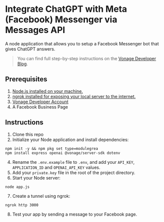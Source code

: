 # Integrate ChatGPT with Meta (Facebook) Messenger via Messages API

A node application that allows you to setup a Facebook Messenger bot that gives ChatGPT answers.

> You can find full step-by-step instructions on the [Vonage Developer Blog](https://developer.vonage.com/blog/integrate-chatgpt-with-meta-facebook-messenger-via-messages-api).

## Prerequisites
1. [Node.js installed on your machine.](https://nodejs.org/en/download)
2. [ngrok installed for exposing your local server to the internet.](https://ngrok.com/downloads/mac-os)
3. [Vonage Developer Account](https://developer.vonage.com/sign-up)
4. A Facebook Business Page



## Instructions
1. Clone this repo
2. Initialize your Node application and install dependencies:
```
npm init -y && npm pkg set type=modulegrea
npm install express openai @vonage/server-sdk dotenv
```
4. Rename the `.env.example` file to `.env`, and add your `API_KEY`, `APPLICATION_ID` and `OPENAI_API_KEY` values.
5. Add your `private.key` file in the root of the project directory.
6. Start your Node server:
```
node app.js
```
7. Create a tunnel using ngrok:
```
ngrok http 3000
```
8. Test your app by sending a message to your Facebook page.

